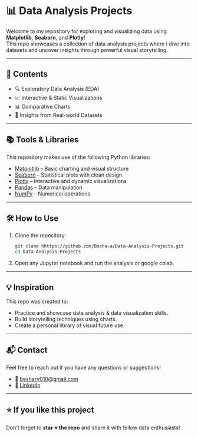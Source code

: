 # 📊 Data Analysis Projects 

Welcome to my repository for exploring and visualizing data using **Matplotlib**, **Seaborn**, and **Plotly**!  
This repo showcases a collection of data analysis projects where I dive into datasets and uncover insights through powerful visual storytelling.

---

## 📌 Contents

- 🔍 Exploratory Data Analysis (EDA)
- 📈 Interactive & Static Visualizations
- 📊 Comparative Charts
- 🧠 Insights from Real-world Datasets

---

## 📚 Tools & Libraries

This repository makes use of the following Python libraries:

- [Matplotlib](https://matplotlib.org/) – Basic charting and visual structure
- [Seaborn](https://seaborn.pydata.org/) – Statistical plots with clean design
- [Plotly](https://plotly.com/python/) – Interactive and dynamic visualizations
- [Pandas](https://pandas.pydata.org/) – Data manipulation
- [NumPy](https://numpy.org/) – Numerical operations

---

<!-- ## 📂 Folder Structure

```
data-visualization-projects/
│
├── project1_eda_matplotlib.ipynb
├── project2_eda_seaborn.ipynb
├── project3_interactive_plotly.ipynb
├── datasets/
│   ├── dataset1.csv
│   └── dataset2.xlsx
├── images/
│   └── preview_charts.png
└── README.md
``` -->


## 🛠 How to Use

1. Clone the repository:
   ```bash
   git clone hhttps://github.com/Bosha-a/Data-Analysis-Projects.git
   cd Data-Analysis-Projects
   ```

2. Open any Jupyter notebook and run the analysis or google colab.

---

## 💡 Inspiration

This repo was created to:
- Practice and showcase data analysis & data visualization skills.
- Build storytelling techniques using charts.
- Create a personal library of visual  future use.

---

## 📬 Contact

Feel free to reach out if you have any questions or suggestions!

- 📧 beshary010@gmail.com
- 💼 [LinkedIn](https://www.linkedin.com/in/abdallahbeshary/)

---

## ⭐️ If you like this project

Don't forget to **star ⭐ the repo** and share it with fellow data enthusiasts!
